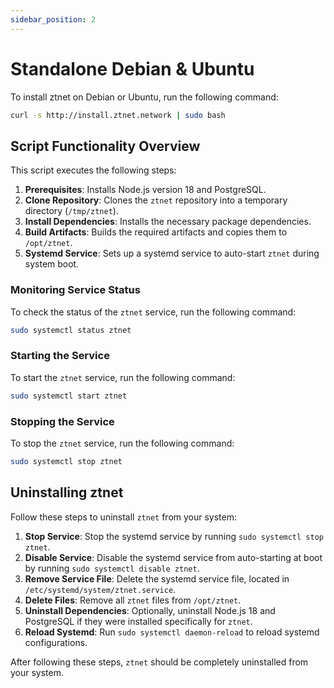 ```yaml
---
sidebar_position: 2
---
```


# Standalone Debian & Ubuntu

To install ztnet on Debian or Ubuntu, run the following command:
```bash
curl -s http://install.ztnet.network | sudo bash
```

## Script Functionality Overview

This script executes the following steps:

1. **Prerequisites**: Installs Node.js version 18 and PostgreSQL.
2. **Clone Repository**: Clones the `ztnet` repository into a temporary directory (`/tmp/ztnet`).
3. **Install Dependencies**: Installs the necessary package dependencies.
4. **Build Artifacts**: Builds the required artifacts and copies them to `/opt/ztnet`.
5. **Systemd Service**: Sets up a systemd service to auto-start `ztnet` during system boot.

### Monitoring Service Status
To check the status of the `ztnet` service, run the following command:

```bash
sudo systemctl status ztnet
```

### Starting the Service
To start the `ztnet` service, run the following command:

```bash
sudo systemctl start ztnet
```

### Stopping the Service
To stop the `ztnet` service, run the following command:

```bash
sudo systemctl stop ztnet
```


## Uninstalling ztnet

Follow these steps to uninstall `ztnet` from your system:

1. **Stop Service**: Stop the systemd service by running `sudo systemctl stop ztnet`.
2. **Disable Service**: Disable the systemd service from auto-starting at boot by running `sudo systemctl disable ztnet`.
3. **Remove Service File**: Delete the systemd service file, located in `/etc/systemd/system/ztnet.service`.
4. **Delete Files**: Remove all `ztnet` files from `/opt/ztnet`.
5. **Uninstall Dependencies**: Optionally, uninstall Node.js 18 and PostgreSQL if they were installed specifically for `ztnet`.
6. **Reload Systemd**: Run `sudo systemctl daemon-reload` to reload systemd configurations.

After following these steps, `ztnet` should be completely uninstalled from your system.

